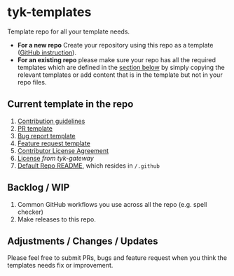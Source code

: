 # tyk-templates

Template repo for all your template needs.
- **For a new repo** Create your repository using this repo as a template ([GitHub instruction](https://docs.github.com/en/repositories/creating-and-managing-repositories/creating-a-repository-from-a-template#creating-a-repository-from-a-template)).
- **For an existing repo** please make sure your repo has all the required templates which are defined in the [section below](#current-template-in-the-repo) by simply copying the relevant templates or add content that is in the template but not in your repo files.

## Current template in the repo

1. [Contribution guidelines](./CONTRIBUTING.md) 
2. [PR template](./.github/pull_request_template.md)
3. [Bug report template](./.github/ISSUE_TEMPLATE/bug_report.md)
4. [Feature request template](./.github/ISSUE_TEMPLATE/feature_request.md) 
5. [Contributor License Agreement](./CLA.md)
6. [License](./LICENSE)  *from tyk-gateway*
7. [Default Repo README](./.github/README-tempalte.md), which resides in `/.github`


## Backlog / WIP
1. Common GitHub workflows you use across all the repo (e.g. spell checker)
2. Make releases to this repo.


## Adjustments / Changes / Updates
Please feel free to submit PRs, bugs and feature request when you think the templates needs fix or improvement.

